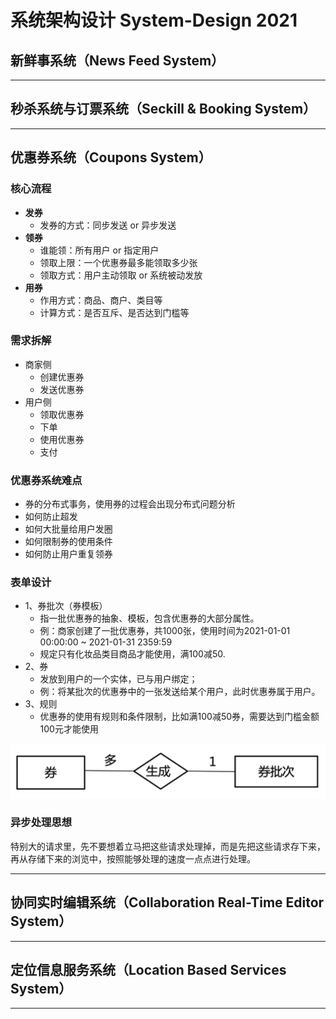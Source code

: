 # 系统架构设计 System-Design 2021

## 新鲜事系统（News Feed System）

---

## 秒杀系统与订票系统（Seckill & Booking System）

---

## 优惠券系统（Coupons System）

### 核心流程

- **发券**
  - 发券的方式：同步发送 or 异步发送
- **领券**
  - 谁能领：所有用户 or 指定用户
  - 领取上限：一个优惠券最多能领取多少张
  - 领取方式：用户主动领取 or 系统被动发放
- **用券**
  - 作用方式：商品、商户、类目等
  - 计算方式：是否互斥、是否达到门槛等

### 需求拆解

- 商家侧
  - 创建优惠券
  - 发送优惠券
- 用户侧
  - 领取优惠券
  - 下单
  - 使用优惠券
  - 支付

### 优惠券系统难点

- 券的分布式事务，使用券的过程会出现分布式问题分析
- 如何防止超发
- 如何大批量给用户发圈
- 如何限制券的使用条件
- 如何防止用户重复领券

### 表单设计

- 1、券批次（券模板）
  - 指一批优惠券的抽象、模板，包含优惠券的大部分属性。
  - 例：商家创建了一批优惠券，共1000张，使用时间为2021-01-01 00:00:00 ~ 2021-01-31 2359:59
  - 规定只有化妆品类目商品才能使用，满100减50.
- 2、券
  - 发放到用户的一个实体，已与用户绑定；
  - 例：将某批次的优惠券中的一张发送给某个用户，此时优惠券属于用户。
- 3、规则
  - 优惠券的使用有规则和条件限制，比如满100减50券，需要达到门槛金额100元才能使用

![001](./images/001.png)

### 异步处理思想

特别大的请求里，先不要想着立马把这些请求处理掉，而是先把这些请求存下来，再从存储下来的浏览中，按照能够处理的速度一点点进行处理。

---

## 协同实时编辑系统（Collaboration Real-Time Editor System）

---

## 定位信息服务系统（Location Based Services System）

---
